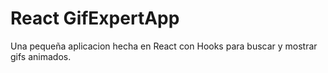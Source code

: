 # React GifExpertApp

Una pequeña aplicacion hecha en React con Hooks para buscar y mostrar gifs animados.
